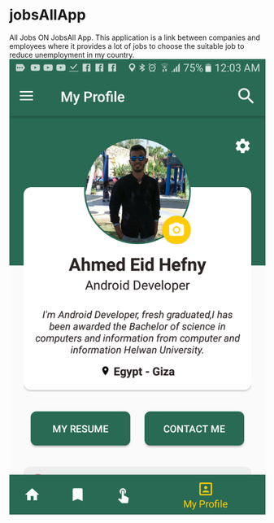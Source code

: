 # jobsAllApp
All Jobs ON JobsAll App.
This application is a link between companies and employees where it provides a lot of jobs to choose the suitable job to reduce unemployment in my country.
![](Screenshot_20190319-000321.png)

